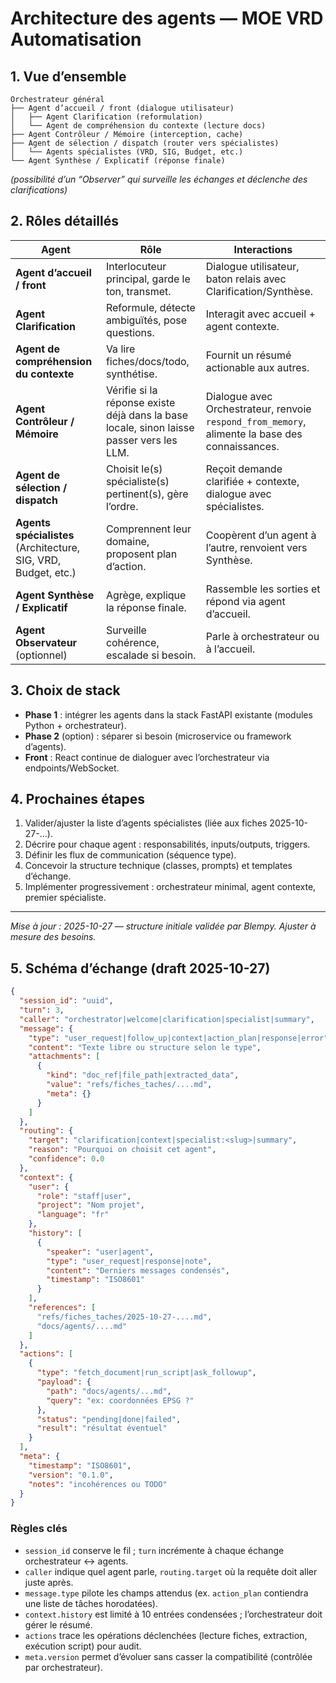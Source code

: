 # Architecture des agents — MOE VRD Automatisation

## 1. Vue d’ensemble

```
Orchestrateur général
├── Agent d’accueil / front (dialogue utilisateur)
│   ├── Agent Clarification (reformulation)
│   └── Agent de compréhension du contexte (lecture docs)
├── Agent Contrôleur / Mémoire (interception, cache)
├── Agent de sélection / dispatch (router vers spécialistes)
│   └── Agents spécialistes (VRD, SIG, Budget, etc.)
└── Agent Synthèse / Explicatif (réponse finale)
```
*(possibilité d’un “Observer” qui surveille les échanges et déclenche des clarifications)*

## 2. Rôles détaillés

| Agent | Rôle | Interactions |
|-------|------|--------------|
| **Agent d’accueil / front** | Interlocuteur principal, garde le ton, transmet. | Dialogue utilisateur, baton relais avec Clarification/Synthèse. |
| **Agent Clarification** | Reformule, détecte ambiguïtés, pose questions. | Interagit avec accueil + agent contexte. |
| **Agent de compréhension du contexte** | Va lire fiches/docs/todo, synthétise. | Fournit un résumé actionable aux autres. |
| **Agent Contrôleur / Mémoire** | Vérifie si la réponse existe déjà dans la base locale, sinon laisse passer vers les LLM. | Dialogue avec Orchestrateur, renvoie `respond_from_memory`, alimente la base des connaissances. |
| **Agent de sélection / dispatch** | Choisit le(s) spécialiste(s) pertinent(s), gère l’ordre. | Reçoit demande clarifiée + contexte, dialogue avec spécialistes. |
| **Agents spécialistes** (Architecture, SIG, VRD, Budget, etc.) | Comprennent leur domaine, proposent plan d’action. | Coopèrent d’un agent à l’autre, renvoient vers Synthèse. |
| **Agent Synthèse / Explicatif** | Agrège, explique la réponse finale. | Rassemble les sorties et répond via agent d’accueil. |
| **Agent Observateur** (optionnel) | Surveille cohérence, escalade si besoin. | Parle à orchestrateur ou à l’accueil. |

## 3. Choix de stack

- **Phase 1** : intégrer les agents dans la stack FastAPI existante (modules Python + orchestrateur).  
- **Phase 2** (option) : séparer si besoin (microservice ou framework d’agents).
- **Front** : React continue de dialoguer avec l’orchestrateur via endpoints/WebSocket.

## 4. Prochaines étapes

1. Valider/ajuster la liste d’agents spécialistes (liée aux fiches 2025-10-27-…).  
2. Décrire pour chaque agent : responsabilités, inputs/outputs, triggers.  
3. Définir les flux de communication (séquence type).  
4. Concevoir la structure technique (classes, prompts) et templates d’échange.  
5. Implémenter progressivement : orchestrateur minimal, agent contexte, premier spécialiste.

---

*Mise à jour : 2025-10-27 — structure initiale validée par Blempy. Ajuster à mesure des besoins.*

## 5. Schéma d’échange (draft 2025-10-27)

```json
{
  "session_id": "uuid",
  "turn": 3,
  "caller": "orchestrator|welcome|clarification|specialist|summary",
  "message": {
    "type": "user_request|follow_up|context|action_plan|response|error",
    "content": "Texte libre ou structure selon le type",
    "attachments": [
      {
        "kind": "doc_ref|file_path|extracted_data",
        "value": "refs/fiches_taches/....md",
        "meta": {}
      }
    ]
  },
  "routing": {
    "target": "clarification|context|specialist:<slug>|summary",
    "reason": "Pourquoi on choisit cet agent",
    "confidence": 0.0
  },
  "context": {
    "user": {
      "role": "staff|user",
      "project": "Nom projet",
      "language": "fr"
    },
    "history": [
      {
        "speaker": "user|agent",
        "type": "user_request|response|note",
        "content": "Derniers messages condensés",
        "timestamp": "ISO8601"
      }
    ],
    "references": [
      "refs/fiches_taches/2025-10-27-....md",
      "docs/agents/....md"
    ]
  },
  "actions": [
    {
      "type": "fetch_document|run_script|ask_followup",
      "payload": {
        "path": "docs/agents/...md",
        "query": "ex: coordonnées EPSG ?"
      },
      "status": "pending|done|failed",
      "result": "résultat éventuel"
    }
  ],
  "meta": {
    "timestamp": "ISO8601",
    "version": "0.1.0",
    "notes": "incohérences ou TODO"
  }
}
```

### Règles clés

- `session_id` conserve le fil ; `turn` incrémente à chaque échange orchestrateur ↔ agents.
- `caller` indique quel agent parle, `routing.target` où la requête doit aller juste après.
- `message.type` pilote les champs attendus (ex. `action_plan` contiendra une liste de tâches horodatées).
- `context.history` est limité à 10 entrées condensées ; l’orchestrateur doit gérer le résumé.
- `actions` trace les opérations déclenchées (lecture fiches, extraction, exécution script) pour audit.
- `meta.version` permet d’évoluer sans casser la compatibilité (contrôlée par orchestrateur).
